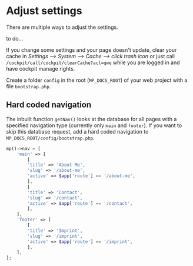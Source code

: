# Adjust settings

There are multiple ways to adjust the settings.

to do...

If you change some settings and your page doesn't update, clear your cache in *Settings --> System --> Cache --> click trash icon* or just call `/cockpit/call/cockpit/clearCache?acl=qwe` while you are logged in and have cockpit manage rights.

Create a folder `config` in the root (`MP_DOCS_ROOT`) of your web project with a file `bootstrap.php`.

## Hard coded navigation

The inbuilt function `getNav()` looks at the database for all pages with a specified navigation type (currently only `main` and `footer`). If you want to skip this database request, add a hard coded navigation to `MP_DOCS_ROOT/config/bootstrap.php`.

```php
mp()->nav = [
    'main' => [
        [
        'title' => 'About Me',
        'slug' => '/about-me',
        'active' => $app['route'] == '/about-me',
        ],
        [
        'title' => 'Contact',
        'slug' => '/contact',
        'active' => $app['route'] == '/contact',
        ],
    ],
    'footer' => [
        [
        'title' => 'Imprint',
        'slug' => '/imprint',
        'active' => $app['route'] == '/imprint',
        ],
    ],
];
```
